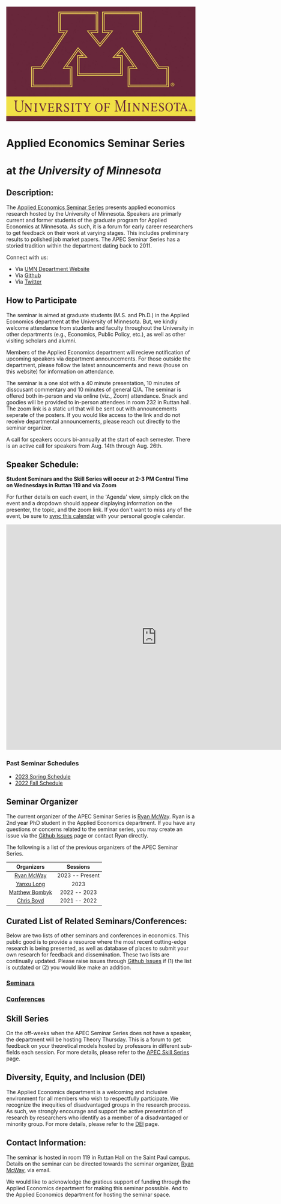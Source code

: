 ![](/images/umn_logo.jpg) 

# **Applied Economics Seminar Series**
# at *the University of Minnesota*

<!-- # [**CALL FOR SPEAKERS (Click Me)**](https://docs.google.com/forms/d/e/1FAIpQLSd9WDlWiiQd5w0k9BYdUhYFF8_V2ZWpkzPiikKMIKxtr2yVpQ/) -->

## Description: 

The [Applied Economics Seminar Series](https://apecseminar.github.io/) presents applied economics research hosted by the University of Minnesota. 
Speakers are primarly current and former students of the graduate program for Applied Economics at Minnesota. 
As such, it is a forum for early career researchers to get feedback on their work at varying stages. 
This includes preliminary results to polished job market papers. 
The APEC Seminar Series has a storied tradition within the department dating back to 2011. 

Connect with us:
- Via [UMN Department Website](https://apec.umn.edu/)
- Via [Github](https://github.com/apecseminar/)
- Via [Twitter](https://twitter.com/apecmn) 

## How to Participate 

The seminar is aimed at graduate students (M.S. and Ph.D.) in the Applied Economics department at the University of Minnesota.
But, we kindly welcome attendance from students and faculty throughout the University in other departments (e.g., Economics, Public Policy, etc.), as well as other visiting scholars and alumni. 

Members of the Applied Economics department will recieve notification of upcoming speakers via department announcements. 
For those outside the department, please follow the latest announcements and news (house on this website) for information on attendance. 

The seminar is a one slot with a 40 minute presentation, 10 minutes of disscusant commentary and 10 minutes of general Q/A. The seminar is offered both in-person and via online (viz., Zoom) attendance. Snack and goodies will be provided to in-person attendees in room 232 in Ruttan hall. The zoom link is a static url that will be sent out with announcements seperate of the posters. If you would like access to the link and do not receive departmental announcements, please reach out directly to the seminar organizer.

A call for speakers occurs bi-annually at the start of each semester. 
There is an active call for speakers from Aug. 14th through Aug. 26th. 


## Speaker Schedule: 

**Student Seminars and the Skill Series will occur at 2-3 PM Central Time on Wednesdays in Ruttan 119 and via Zoom**

For further details on each event, in the  'Agenda' view, simply click on the event and a dropdown should appear displaying information on the presenter, the topic, and the zoom link. If you don't want to miss any of the event, be sure to [sync this calendar](https://support.google.com/calendar/answer/37100?hl=en&co=GENIE.Platform%3DDesktop) with your personal google calendar. 

<iframe src="https://calendar.google.com/calendar/embed?height=600&wkst=1&bgcolor=%23E67C73&ctz=America%2FChicago&showTabs=1&showPrint=0&showNav=1&mode=AGENDA&src=Y2U5MjMwYmQwZWNkZWI0YjBlODg2MzcyYjAwN2YxNDk3NDU4ZGQwZjEwNDY5YWMxOWU3ZDVhZmJkYjMwNDUyZEBncm91cC5jYWxlbmRhci5nb29nbGUuY29t&color=%23616161" style="border-width:0" width="800" height="600" frameborder="0" scrolling="no"></iframe>

<!--
### 2023 Fall Schedule

| **Speaker**      | **Affiliation** | **Date** | **Title** | **Link to Poster** |
| :---        |    :----:   |   :----:   |    :----:   |    ---: |
| TEMP      | Applied Economics, UMN   |   Sept. 6th   |  Title | [Poster]()    |
| TEMP  | Applied Economics, UMN    | Sept. 20th       |   Title   | [Poster]()  |
| TEMP  | Applied Economics, UMN    | Oct. 4th      |   Title   | [Poster]()    |
| TEMP  | Applied Economics, UMN    | Oct. 18th      |   Title   | [Poster]()    |
| TEMP  | Applied Economics, UMN    | Nov. 1st     |   Title   | [Poster]()    |
| TEMP  | Applied Economics, UMN    | Nov. 15th      |   Title   | [Poster]()    |
| TEMP  | Applied Economics, UMN    | Nov. 29th      |   Title   | [Poster]()    |
| TEMP  | Applied Economics, UMN    | Dec. 13th      |   Title   | [Poster]()    |


TODO: Create a google calendar schedule for both seminar and theory thursday. Add as a calendar below the schedule.
-->


### Past Seminar Schedules

- [2023 Spring Schedule](/past_schedules/schedule_2023_spring.md)
- [2022 Fall Schedule](/past_schedules/schedule_2022_fall.md)

## Seminar Organizer

The current organizer of the APEC Seminar Series is [Ryan McWay](https://mcwayrm.github.io/). 
Ryan is a 2nd year PhD student in the Applied Economics department. 
If you have any questions or concerns related to the seminar series, you may create an issue via the [Github Issues](https://github.com/apecseminar/apecseminar.github.io/issues) page or contact Ryan directly. 

The following is a list of the previous organizers of the APEC Seminar Series. 

| **Organizers**      | **Sessions** | 
|   :----:   |     :----:   | 
| [Ryan McWay](https://mcwayrm.github.io/)     | 2023 -- Present       | 
| [Yanxu Long](https://yanxulong.github.io/)     | 2023       |  
| [Matthew Bombyk](https://www.linkedin.com/in/matthew-bombyk-33b09642)     | 2022 -- 2023       |  
| [Chris Boyd](https://www.chrismboyd.com/)   | 2021 -- 2022    | 


## Curated List of  Related Seminars/Conferences:

Below are two lists of other seminars and conferences in economics. 
This public good is to provide a resource where the most recent cutting-edge research is being presented, as well as database of places to submit your own research for feedback and dissemination.
These two lists are continually updated. 
Please raise issues through [Github Issues](https://github.com/apecseminar/apecseminar.github.io/issues) if (1) the list is outdated or (2) you would like make an addition. 

### [Seminars](/lists/seminars.md)

### [Conferences](/lists/conferences.md)


## Skill Series

On the off-weeks when the APEC Seminar Series does not have a speaker, the department will be hosting Theory Thursday. 
This is a forum to get feedback on your theoretical models hosted by professors in different sub-fields each session.
For more details, please refer to the [APEC Skill Series](/lists/skill_series.md) page. 


## Diversity, Equity, and Inclusion (DEI)

The Applied Economics department is a welcoming and inclusive environment for all members who wish to respectfully participate. 
We recognize the inequities of disadvantaged groups in the research process. 
As such, we strongly encourage and support the active presentation of research by researchers who identify as a member of a disadvantaged or minority group. 
For more details, please refer to the [DEI](/lists/dei.md) page.

## Contact Information: 

The seminar is hosted in room 119 in Ruttan Hall on the Saint Paul campus. 
Details on the seminar can be directed towards the seminar organizer, [Ryan McWay](https://mcwayrm.github.io/), via email. 


We would like to acknowledge the gratious support of funding through the Applied Economics department for making this seminar posssible. 
And to the Applied Economics department for hosting the seminar space.
